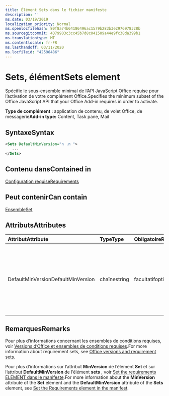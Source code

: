 ```yaml
---
title: Élément Sets dans le fichier manifeste
description: ''
ms.date: 03/19/2019
localization_priority: Normal
ms.openlocfilehash: 80f8a74b64186496ac1579b283b3e2976978328b
ms.sourcegitcommit: 4079903c3cc45b7d8c041509a44e9fc38da399b1
ms.translationtype: MT
ms.contentlocale: fr-FR
ms.lasthandoff: 03/11/2020
ms.locfileid: "42596486"
---
```

# <a name="sets-element"></a><span data-ttu-id="3ad49-102">Sets, élément</span><span class="sxs-lookup"><span data-stu-id="3ad49-102">Sets element</span></span>

<span data-ttu-id="3ad49-103">Spécifie le sous-ensemble minimal de l’API JavaScript Office requise pour l’activation de votre complément Office.</span><span class="sxs-lookup"><span data-stu-id="3ad49-103">Specifies the minimum subset of the Office JavaScript API that your Office Add-in requires in order to activate.</span></span>

<span data-ttu-id="3ad49-104">**Type de complément :** application de contenu, de volet Office, de messagerie</span><span class="sxs-lookup"><span data-stu-id="3ad49-104">**Add-in type:** Content, Task pane, Mail</span></span>

## <a name="syntax"></a><span data-ttu-id="3ad49-105">Syntaxe</span><span class="sxs-lookup"><span data-stu-id="3ad49-105">Syntax</span></span>

```XML
<Sets DefaultMinVersion="n .n ">
   ...
</Sets>
```

## <a name="contained-in"></a><span data-ttu-id="3ad49-106">Contenu dans</span><span class="sxs-lookup"><span data-stu-id="3ad49-106">Contained in</span></span>

[<span data-ttu-id="3ad49-107">Configuration requise</span><span class="sxs-lookup"><span data-stu-id="3ad49-107">Requirements</span></span>](requirements.md)

## <a name="can-contain"></a><span data-ttu-id="3ad49-108">Peut contenir</span><span class="sxs-lookup"><span data-stu-id="3ad49-108">Can contain</span></span>

[<span data-ttu-id="3ad49-109">Ensemble</span><span class="sxs-lookup"><span data-stu-id="3ad49-109">Set</span></span>](set.md)

## <a name="attributes"></a><span data-ttu-id="3ad49-110">Attributs</span><span class="sxs-lookup"><span data-stu-id="3ad49-110">Attributes</span></span>

|<span data-ttu-id="3ad49-111">**Attribut**</span><span class="sxs-lookup"><span data-stu-id="3ad49-111">**Attribute**</span></span>|<span data-ttu-id="3ad49-112">**Type**</span><span class="sxs-lookup"><span data-stu-id="3ad49-112">**Type**</span></span>|<span data-ttu-id="3ad49-113">**Obligatoire**</span><span class="sxs-lookup"><span data-stu-id="3ad49-113">**Required**</span></span>|<span data-ttu-id="3ad49-114">**Description**</span><span class="sxs-lookup"><span data-stu-id="3ad49-114">**Description**</span></span>|
|:-----|:-----|:-----|:-----|
|<span data-ttu-id="3ad49-115">DefaultMinVersion</span><span class="sxs-lookup"><span data-stu-id="3ad49-115">DefaultMinVersion</span></span>|<span data-ttu-id="3ad49-116">chaîne</span><span class="sxs-lookup"><span data-stu-id="3ad49-116">string</span></span>|<span data-ttu-id="3ad49-117">facultatif</span><span class="sxs-lookup"><span data-stu-id="3ad49-117">optional</span></span>|<span data-ttu-id="3ad49-118">Spécifie la valeur par défaut de l’attribut **MinVersion** pour tous les éléments [Set](set.md) enfants.</span><span class="sxs-lookup"><span data-stu-id="3ad49-118">Specifies the default **MinVersion** attribute value for all child [Set](set.md) elements.</span></span> <span data-ttu-id="3ad49-119">La valeur par défaut est « 1.1 ».</span><span class="sxs-lookup"><span data-stu-id="3ad49-119">The default value is "1.1".</span></span>|

## <a name="remarks"></a><span data-ttu-id="3ad49-120">Remarques</span><span class="sxs-lookup"><span data-stu-id="3ad49-120">Remarks</span></span>

<span data-ttu-id="3ad49-121">Pour plus d’informations concernant les ensembles de conditions requises, voir [Versions d’Office et ensembles de conditions requises](../../develop/office-versions-and-requirement-sets.md).</span><span class="sxs-lookup"><span data-stu-id="3ad49-121">For more information about requirement sets, see [Office versions and requirement sets](../../develop/office-versions-and-requirement-sets.md).</span></span>

<span data-ttu-id="3ad49-122">Pour plus d’informations sur l’attribut **MinVersion** de l’élément **Set** et sur l’attribut **DefaultMinVersion** de l’élément **sets** , voir [Set the requirements ELEMENT dans le manifeste](../../develop/specify-office-hosts-and-api-requirements.md#set-the-requirements-element-in-the-manifest).</span><span class="sxs-lookup"><span data-stu-id="3ad49-122">For more information about the **MinVersion** attribute of the **Set** element and the **DefaultMinVersion** attribute of the **Sets** element, see [Set the Requirements element in the manifest](../../develop/specify-office-hosts-and-api-requirements.md#set-the-requirements-element-in-the-manifest).</span></span>

